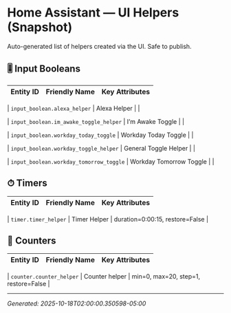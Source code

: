 # Home Assistant — UI Helpers (Snapshot)
Auto-generated list of helpers created via the UI. Safe to publish.






## 🎚 Input Booleans
| Entity ID | Friendly Name | Key Attributes |
|---|---|---|




| `input_boolean.alexa_helper` | Alexa Helper |  |




| `input_boolean.im_awake_toggle_helper` | I’m Awake Toggle |  |




| `input_boolean.workday_today_toggle` | Workday Today Toggle |  |




| `input_boolean.workday_toggle_helper` | General Toggle Helper |  |




| `input_boolean.workday_tomorrow_toggle` | Workday Tomorrow Toggle |  |





















## ⏱ Timers
| Entity ID | Friendly Name | Key Attributes |
|---|---|---|




| `timer.timer_helper` | Timer Helper | duration=0:00:15, restore=False |






## 🔁 Counters
| Entity ID | Friendly Name | Key Attributes |
|---|---|---|




| `counter.counter_helper` | Counter helper | min=0, max=20, step=1, restore=False |





---
_Generated: 2025-10-18T02:00:00.350598-05:00_
